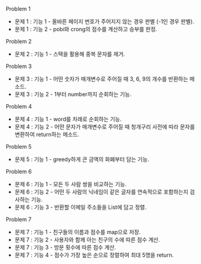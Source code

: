 Problem 1 <br/>
- 문제 1 : 기능 1 - 올바른 페이지 번호가 주어지지 않는 경우 판별 (-1인 경우 판별).
- 문제 1 : 기능 2 - pobi와 crong의 점수를 계산하고 승부를 판정.

Problem 2 <br/>
- 문제 2 : 기능 1 - 스택을 활용해 중복 문자를 제거.

Problem 3 <br/>
- 문제 3 : 기능 1 - 어떤 숫자가 매개변수로 주어질 때 3, 6, 9의 개수를 반환하는 메소드.
- 문제 3 : 기능 2 - 1부터 number까지 순회하는 기능.

Problem 4 <br/>
- 문제 4 : 기능 1 - word를 차례로 순회하는 기능.
- 문제 4 : 기능 2 - 어떤 문자가 매개변수로 주어질 때 청개구리 사전에 따라 문자를 변환하여 return하는 메소드.

Problem 5 <br/>
- 문제 5 : 기능 1 - greedy하게 큰 금액의 화폐부터 담는 기능.

Problem 6 <br/>
- 문제 6 : 기능 1 - 모든 두 사람 쌍을 비교하는 기능.
- 문제 6 : 기능 2 - 어떤 두 사람의 닉네임이 같은 글자를 연속적으로 포함하는지 검사하는 기능.
- 문제 6 : 기능 3 - 반환할 이메일 주소들을 List에 담고 정렬.

Problem 7 <br/>
- 문제 7 : 기능 1 - 친구들의 이름과 점수를 map으로 저장.
- 문제 7 : 기능 2 - 사용자와 함께 아는 친구의 수에 따른 점수 계산.
- 문제 7 : 기능 3 - 방문 횟수에 따른 점수 계산.
- 문제 7 : 기능 4 - 점수가 가장 높은 순으로 정렬하여 최대 5명을 return.
